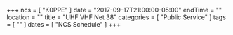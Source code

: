 +++
ncs = [ "K0PPE" ]
date = "2017-09-17T21:00:00-05:00"
endTime = ""
location = ""
title = "UHF VHF Net 38"
categories = [ "Public Service" ]
tags = [ "" ]
dates = [ "NCS Schedule" ]
+++
